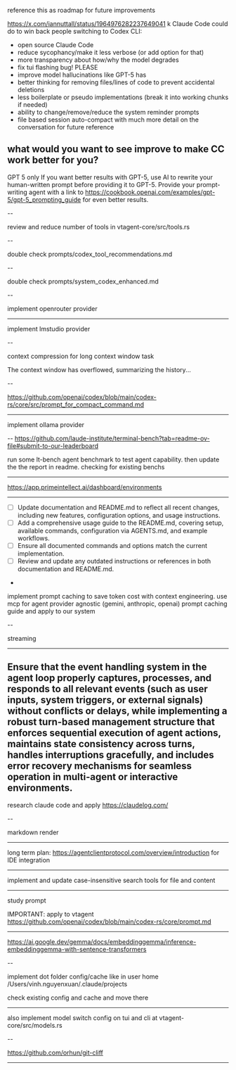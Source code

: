 reference this as roadmap for future improvements

https://x.com/iannuttall/status/1964976282237649041
k Claude Code could do to win back people switching to Codex CLI:

- open source Claude Code
- reduce sycophancy/make it less verbose (or add option for that)
- more transparency about how/why the model degrades
- fix tui flashing bug! PLEASE
- improve model hallucinations like GPT-5 has
- better thinking for removing files/lines of code to prevent accidental deletions
- less boilerplate or pseudo implementations (break it into working chunks if needed)
- ability to change/remove/reduce the system reminder prompts
- file based session auto-compact with much more detail on the conversation for future reference

what would you want to see improve to make CC work better for you?
--
GPT 5 only
If you want better results with GPT-5, use AI to rewrite your human-written prompt before providing it to GPT-5. Provide your prompt-writing agent with a link to https://cookbook.openai.com/examples/gpt-5/gpt-5_prompting_guide for even better results.

--

review and reduce number of tools in vtagent-core/src/tools.rs

--

double check prompts/codex_tool_recommendations.md

--

double check prompts/system_codex_enhanced.md

--

implement openrouter provider

---

implement lmstudio provider

--

context compression for long context window task

The context window has overflowed, summarizing the history...

--

https://github.com/openai/codex/blob/main/codex-rs/core/src/prompt_for_compact_command.md

---

implement ollama provider

--
<https://github.com/laude-institute/terminal-bench?tab=readme-ov-file#submit-to-our-leaderboard>

run some lt-bench agent benchmark to test agent capability. then update the the report in readme. checking for existing benchs

---

<https://app.primeintellect.ai/dashboard/environments>



---

-   [ ] Update documentation and README.md to reflect all recent changes, including new features, configuration options, and usage instructions.
-   [ ] Add a comprehensive usage guide to the README.md, covering setup, available commands, configuration via AGENTS.md, and example workflows.
-   [ ] Ensure all documented commands and options match the current implementation.
-   [ ] Review and update any outdated instructions or references in both documentation and README.md.

-

implement prompt caching to save token cost with context engineering. use mcp for agent provider agnostic (gemini, anthropic, openai)
prompt caching guide and apply to our system

--

streaming

---
Ensure that the event handling system in the agent loop properly captures, processes, and responds to all relevant events (such as user inputs, system triggers, or external signals) without conflicts or delays, while implementing a robust turn-based management structure that enforces sequential execution of agent actions, maintains state consistency across turns, handles interruptions gracefully, and includes error recovery mechanisms for seamless operation in multi-agent or interactive environments.
--


research claude code and apply
https://claudelog.com/

--

markdown render

---

long term plan: https://agentclientprotocol.com/overview/introduction for IDE integration

---

implement and update case-insensitive search tools for file and content

---

study prompt

IMPORTANT: apply to vtagent https://github.com/openai/codex/blob/main/codex-rs/core/prompt.md

---

https://ai.google.dev/gemma/docs/embeddinggemma/inference-embeddinggemma-with-sentence-transformers


--

implement dot folder config/cache like in user home
/Users/vinh.nguyenxuan/.claude/projects

check existing config and cache and move there

---

also implement model switch config on tui and cli at vtagent-core/src/models.rs

--

https://github.com/orhun/git-cliff

---
